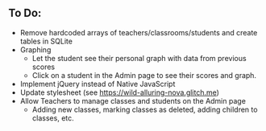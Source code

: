 ## To Do:
- Remove hardcoded arrays of teachers/classrooms/students and create tables in SQLite
- Graphing
  - Let the student see their personal graph with data from previous scores
  - Click on a student in the Admin page to see their scores and graph.
- Implement jQuery instead of Native JavaScript
- Update stylesheet (see https://wild-alluring-nova.glitch.me)
- Allow Teachers to manage classes and students on the Admin page
  - Adding new classes, marking classes as deleted, adding children to classes, etc.
